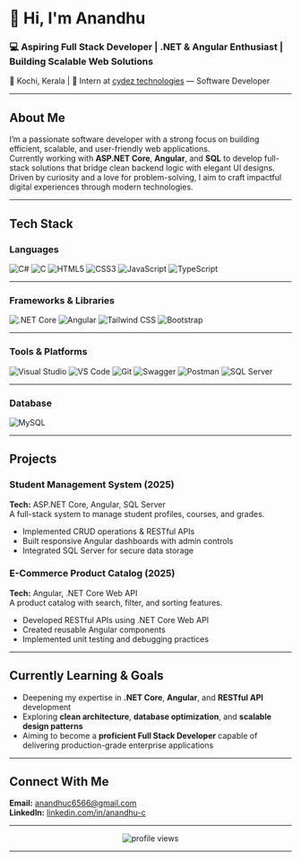# 👋 Hi, I'm Anandhu  

### 💻 Aspiring Full Stack Developer | .NET & Angular Enthusiast | Building Scalable Web Solutions  

📍 Kochi, Kerala | 💼 Intern at [cydez technologies](#) — Software Developer  

---

##  About Me  

I’m a passionate software developer with a strong focus on building efficient, scalable, and user-friendly web applications.  
Currently working with **ASP.NET Core**, **Angular**, and **SQL** to develop full-stack solutions that bridge clean backend logic with elegant UI designs.  
Driven by curiosity and a love for problem-solving, I aim to craft impactful digital experiences through modern technologies.

---

##  Tech Stack  

###  Languages  
![C#](https://img.shields.io/badge/C%23-239120?style=for-the-badge&logo=c-sharp&logoColor=white)
![C](https://img.shields.io/badge/C-00599C?style=for-the-badge&logo=c&logoColor=white)
![HTML5](https://img.shields.io/badge/HTML5-E34F26?style=for-the-badge&logo=html5&logoColor=white)
![CSS3](https://img.shields.io/badge/CSS3-1572B6?style=for-the-badge&logo=css3&logoColor=white)
![JavaScript](https://img.shields.io/badge/JavaScript-F7DF1E?style=for-the-badge&logo=javascript&logoColor=black)
![TypeScript](https://img.shields.io/badge/TypeScript-3178C6?style=for-the-badge&logo=typescript&logoColor=white)

---

###  Frameworks & Libraries  
![.NET Core](https://img.shields.io/badge/.NET%20Core-512BD4?style=for-the-badge&logo=dotnet&logoColor=white)
![Angular](https://img.shields.io/badge/Angular-DD0031?style=for-the-badge&logo=angular&logoColor=white)
![Tailwind CSS](https://img.shields.io/badge/Tailwind%20CSS-38B2AC?style=for-the-badge&logo=tailwind-css&logoColor=white)
![Bootstrap](https://img.shields.io/badge/Bootstrap-7952B3?style=for-the-badge&logo=bootstrap&logoColor=white)

---

###  Tools & Platforms  
![Visual Studio](https://img.shields.io/badge/Visual%20Studio-5C2D91?style=for-the-badge&logo=visual-studio&logoColor=white)
![VS Code](https://img.shields.io/badge/VS%20Code-0078D7?style=for-the-badge&logo=visual-studio-code&logoColor=white)
![Git](https://img.shields.io/badge/Git-F05032?style=for-the-badge&logo=git&logoColor=white)
![Swagger](https://img.shields.io/badge/Swagger-85EA2D?style=for-the-badge&logo=swagger&logoColor=black)
![Postman](https://img.shields.io/badge/Postman-FF6C37?style=for-the-badge&logo=postman&logoColor=white)
![SQL Server](https://img.shields.io/badge/SQL%20Server-CC2927?style=for-the-badge&logo=microsoft-sql-server&logoColor=white)

---

###  Database  
![MySQL](https://img.shields.io/badge/MySQL-4479A1?style=for-the-badge&logo=mysql&logoColor=white)


---

##  Projects  

###  **Student Management System (2025)**  
**Tech:** ASP.NET Core, Angular, SQL Server  
A full-stack system to manage student profiles, courses, and grades.  
- Implemented CRUD operations & RESTful APIs  
- Built responsive Angular dashboards with admin controls  
- Integrated SQL Server for secure data storage  

###  **E-Commerce Product Catalog (2025)**  
**Tech:** Angular, .NET Core Web API  
A product catalog with search, filter, and sorting features.  
- Developed RESTful APIs using .NET Core Web API  
- Created reusable Angular components  
- Implemented unit testing and debugging practices  

---

##  Currently Learning & Goals  

- Deepening my expertise in **.NET Core**, **Angular**, and **RESTful API** development  
- Exploring **clean architecture**, **database optimization**, and **scalable design patterns**  
- Aiming to become a **proficient Full Stack Developer** capable of delivering production-grade enterprise applications  

---

##  Connect With Me  

**Email:** [anandhuc6566@gmail.com](mailto:anandhuc6566@gmail.com)  
**LinkedIn:** [linkedin.com/in/anandhu-c](https://www.linkedin.com/in/anandhu-c/)  

---

<p align="center">
  <img src="https://komarev.com/ghpvc/?username=anandhuc&label=Profile%20Views&color=0e75b6&style=flat" alt="profile views" />  
</p>

---
